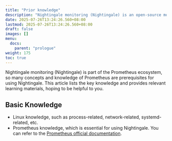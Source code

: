 ```yaml
---
title: "Prior knowledge"
description: "Nightingale monitoring (Nightingale) is an open-source monitoring system. This article introduces some basic knowledge and concepts that need to be understood before learning Nightingale. Monitoring-related knowledge is very complex, and I hope readers can be patient."
date: 2025-07-26T13:24:26.560+08:00
lastmod: 2025-07-26T13:24:26.560+08:00
draft: false
images: []
menu:
  docs:
    parent: "prologue"
weight: 175
toc: true
---
```


Nightingale monitoring (Nightingale) is part of the Prometheus ecosystem, so many concepts and knowledge of Prometheus are prerequisites for using Nightingale. This article lists the key knowledge and provides relevant learning materials, hoping to be helpful to you.

## Basic Knowledge

- Linux knowledge, such as process-related, network-related, systemd-related, etc. 
- Prometheus knowledge, which is essential for using Nightingale. You can refer to the [Prometheus official documentation](https://prometheus.io/).


